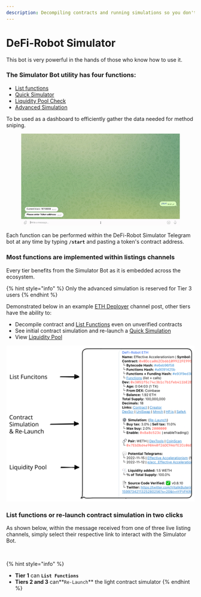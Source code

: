 ```yaml
---
description: Decompiling contracts and running simulations so you don't have to.
---
```


# DeFi-Robot Simulator

This bot is very powerful in the hands of those who know how to use it.&#x20;

### The Simulator Bot utility has four functions:

* [List functions](list-functions.md)
* [Quick Simulator](quick-simulation.md)
* [Liquidity Pool Check](liquidity-pool.md)
* [Advanced Simulation](./#advanced-simulation)

To be used as a dashboard to efficiently gather the data needed for method sniping.

<figure><img src="../../../.gitbook/assets/advanced-simulation.gif" alt=""><figcaption></figcaption></figure>

Each function can be performed within the DeFi-Robot Simulator Telegram bot at any time by typing **`/start`** and pasting a token's contract address.

### Most functions are implemented within listings channels

Every tier benefits from the Simulator Bot as it is embedded across the ecosystem. &#x20;

{% hint style="info" %}
Only the advanced simulation is reserved for Tier 3 users
{% endhint %}

Demonstrated below in an example [ETH Deployer](../../channels/eth-bsc-deployer.md) channel post, other tiers have the ability to:

* Decompile contract and [List Functions](list-functions.md) even on unverified contracts
* See initial contract simulation and re-launch a [Quick Simulation](./#quick-simulation)
* View [Liquidity Pool](liquidity-pool.md)&#x20;

<img src="../../../.gitbook/assets/file.drawing (13).svg" alt="" class="gitbook-drawing">

### List functions or re-launch contract simulation in two clicks

As shown below, within the message received from one of three live listing channels, simply select their respective link to interact with the Simulator Bot.

<figure><img src="../../../.gitbook/assets/list-functions-and-re-launch-simulation.gif" alt=""><figcaption></figcaption></figure>

{% hint style="info" %}
* **Tier** **1** can **`List Functions`**
* **Tiers 2 and 3** can**`Re-Launch`** the light contract simulator
{% endhint %}
